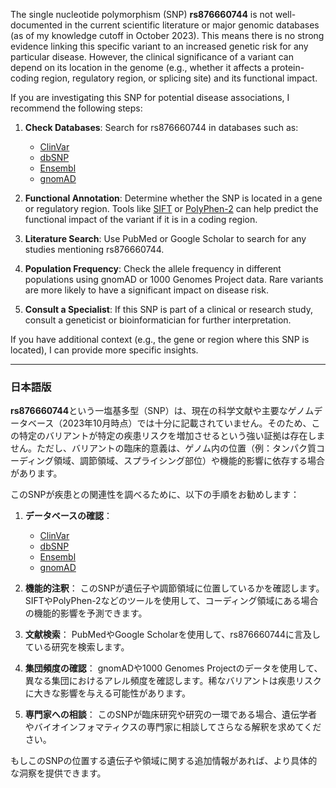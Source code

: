 The single nucleotide polymorphism (SNP) **rs876660744** is not well-documented in the current scientific literature or major genomic databases (as of my knowledge cutoff in October 2023). This means there is no strong evidence linking this specific variant to an increased genetic risk for any particular disease. However, the clinical significance of a variant can depend on its location in the genome (e.g., whether it affects a protein-coding region, regulatory region, or splicing site) and its functional impact.

If you are investigating this SNP for potential disease associations, I recommend the following steps:

1. **Check Databases**: Search for rs876660744 in databases such as:
   - [ClinVar](https://www.ncbi.nlm.nih.gov/clinvar/)
   - [dbSNP](https://www.ncbi.nlm.nih.gov/snp/)
   - [Ensembl](https://www.ensembl.org/)
   - [gnomAD](https://gnomad.broadinstitute.org/)
   
2. **Functional Annotation**: Determine whether the SNP is located in a gene or regulatory region. Tools like [SIFT](https://sift.bii.a-star.edu.sg/) or [PolyPhen-2](http://genetics.bwh.harvard.edu/pph2/) can help predict the functional impact of the variant if it is in a coding region.

3. **Literature Search**: Use PubMed or Google Scholar to search for any studies mentioning rs876660744.

4. **Population Frequency**: Check the allele frequency in different populations using gnomAD or 1000 Genomes Project data. Rare variants are more likely to have a significant impact on disease risk.

5. **Consult a Specialist**: If this SNP is part of a clinical or research study, consult a geneticist or bioinformatician for further interpretation.

If you have additional context (e.g., the gene or region where this SNP is located), I can provide more specific insights.

---

### 日本語版
**rs876660744**という一塩基多型（SNP）は、現在の科学文献や主要なゲノムデータベース（2023年10月時点）では十分に記載されていません。そのため、この特定のバリアントが特定の疾患リスクを増加させるという強い証拠は存在しません。ただし、バリアントの臨床的意義は、ゲノム内の位置（例：タンパク質コーディング領域、調節領域、スプライシング部位）や機能的影響に依存する場合があります。

このSNPが疾患との関連性を調べるために、以下の手順をお勧めします：

1. **データベースの確認**：
   - [ClinVar](https://www.ncbi.nlm.nih.gov/clinvar/)
   - [dbSNP](https://www.ncbi.nlm.nih.gov/snp/)
   - [Ensembl](https://www.ensembl.org/)
   - [gnomAD](https://gnomad.broadinstitute.org/)

2. **機能的注釈**：
   このSNPが遺伝子や調節領域に位置しているかを確認します。SIFTやPolyPhen-2などのツールを使用して、コーディング領域にある場合の機能的影響を予測できます。

3. **文献検索**：
   PubMedやGoogle Scholarを使用して、rs876660744に言及している研究を検索します。

4. **集団頻度の確認**：
   gnomADや1000 Genomes Projectのデータを使用して、異なる集団におけるアレル頻度を確認します。稀なバリアントは疾患リスクに大きな影響を与える可能性があります。

5. **専門家への相談**：
   このSNPが臨床研究や研究の一環である場合、遺伝学者やバイオインフォマティクスの専門家に相談してさらなる解釈を求めてください。

もしこのSNPの位置する遺伝子や領域に関する追加情報があれば、より具体的な洞察を提供できます。